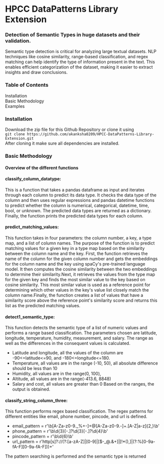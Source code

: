 # HPCC DataPatterns Library Extension
### Detection of Semantic Types in huge datasets and their validation.
Semantic type detection is critical for analyzing large textual datasets. NLP techniques like cosine similarity, range-based classification, and regex matching can help identify the type of information present in the text. This enables efficient categorization of the dataset, making it easier to extract insights and draw conclusions.
### Table of Contents
Installation</br>
Basic Methodology</br>
Examples</br>

### Installation
Download the zip file for this Github Repository or clone it using </br>
`git clone https://github.com/akanksha0209/HPCC-DataPatterns-Library-Extension.git `</br>
After cloning it make sure all dependencies are installed.

### Basic Methodology
#### Overview of the different functions </br>
#### classify_column_datatype:</br>
This is a function that takes a pandas dataframe as input and iterates through each column to predict its data type. It checks the data type of the column and then uses regular expressions and pandas datetime functions to predict whether the column is numerical, categorical, datetime, time, bool, or unknown. The predicted data types are returned as a dictionary. Finally, the function prints the predicted data types for each column.</br>
#### predict_matching_values: </br>
This function takes in four parameters: the column number, a key, a type map, and a list of column names. The purpose of the function is to predict matching values for a given key in a type map based on the similarity between the column name and the key.
First, the function retrieves the name of the column for the given column number and gets the embeddings for the column name and the key using spaCy's pre-trained language model. It then computes the cosine similarity between the two embeddings to determine their similarity.Next, it retrieves the values from the type map for the given key and finds the most similar value to the key based on cosine similarity. This most similar value is used as a reference point for determining which other values in the key's value list closely match the column name.Finally, the function creates a list of values that have a similarity score above the reference point's similarity score and returns this list as the predicted matching values.</br>

#### detect1_semantic_type: </br>
This function detects the semantic type of a list of numeric values and performs a range based classification. 
The parameters chosen are latitude, longitude, temperature, humidity, measurement, and salary. The range as well as the differences in the consequent values is calculated.
- Latitude and longitude, all the values of the column are -90<=latitude<=90, and -180<=longitude<=180. 
- Temperature, all values are in the range (-10, 50), all absolute difference should be less than 10
- Humidity, all values are in the range(0, 100), 
- Altitude, all values are in the range(-413.6, 8848) 
- Salary and cost, all values are greater than 0
Based on the ranges, the output is obtained. </br>

#### classify_string_column_three: </br>
This function performs regex based classification. The regex patterns for different entities like email, phone number, pincode, and url is defined. 
- email_pattern = r'\b[A-Za-z0-9._%+-]+@[A-Za-z0-9.-]+\.[A-Z|a-z]{2,}\b'
- phone_pattern = r'\b\d{3}[-.]?\d{3}[-.]?\d{4}\b'
- pincode_pattern = r'\b\d{6}\b'
- url_pattern = r'http[s]?://(?:[a-zA-Z]|[0-9]|[$-_@.&+]|[!*\(\),]|(?:%[0-9a-fA-F][0-9a-fA-F]))+'

The pattern searching is performed and the semantic type is returned</br>



